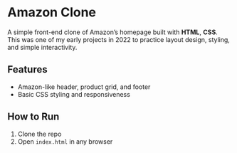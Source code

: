 # Amazon Clone

A simple front-end clone of Amazon’s homepage built with **HTML**, **CSS**. 
This was one of my early projects in 2022 to practice layout design, styling, and simple interactivity.

## Features
- Amazon-like header, product grid, and footer  
- Basic CSS styling and responsiveness   

## How to Run
1. Clone the repo  
2. Open `index.html` in any browser  

